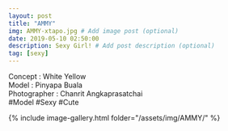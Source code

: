 ```yaml
---
layout: post
title: "AMMY"
img: AMMY-xtapo.jpg # Add image post (optional)
date: 2019-05-10 02:50:00
description: Sexy Girl! # Add post description (optional)
tag: [sexy]
---
```

Concept : White Yellow  
Model : Pinyapa Buala  
Photographer : Chanrit Angkaprasatchai  
#Model #Sexy #Cute

{% include image-gallery.html folder="/assets/img/AMMY/" %}
